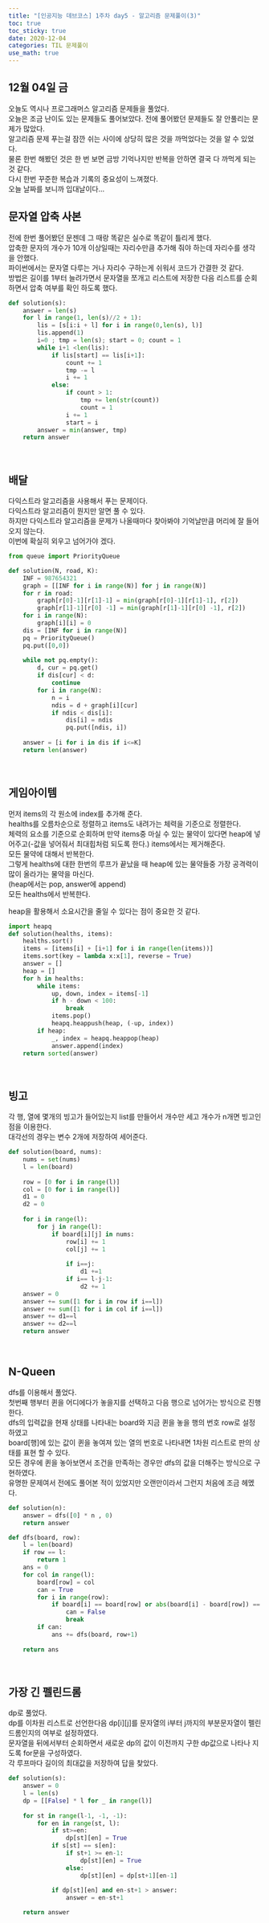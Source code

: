 ```yaml
---
title: "[인공지능 데브코스] 1주차 day5 - 알고리즘 문제풀이(3)"
toc: true
toc_sticky: true
date: 2020-12-04
categories: TIL 문제풀이
use_math: true
---
```


## 12월 04일 금  

오늘도 역시나 프로그래머스 알고리즘 문제들을 풀었다.  
오늘은 조금 난이도 있는 문제들도 풀어보았다. 전에 풀어봤던 문제들도 잘 안풀리는 문제가 많았다.  
알고리즘 문제 푸는걸 잠깐 쉬는 사이에 상당히 많은 것을 까먹었다는 것을 알 수 있었다.  
물론 한번 해봤던 것은 한 번 보면 금방 기억나지만 반복을 안하면 결국 다 까먹게 되는것 같다.  
다시 한번 꾸준한 복습과 기록의 중요성이 느껴졌다.  
오늘 날짜를 보니까 입대날이다...

## 문자열 압축 사본

전에 한번 풀어봤던 문젠데 그 때랑 똑같은 실수로 똑같이 틀리게 했다.  
압축한 문자의 개수가 10개 이상일때는 자리수만큼 추가해 줘야 하는데 자리수를 생각을 안했다.  
파이썬에서는 문자열 다루는 거나 자리수 구하는게 쉬워서 코드가 간결한 것 같다.  
방법은 길이를 1부터 늘려가면서 문자열을 쪼개고 리스트에 저장한 다음 리스트를 순회하면서 압축 여부를 확인 하도록 했다.  

```python
def solution(s):
    answer = len(s)
    for l in range(1, len(s)//2 + 1):
        lis = [s[i:i + l] for i in range(0,len(s), l)]
        lis.append(1)
        i=0 ; tmp = len(s); start = 0; count = 1
        while i+1 <len(lis):
            if lis[start] == lis[i+1]:
                count += 1
                tmp -= l
                i += 1
            else:
                if count > 1:
                    tmp += len(str(count))
                    count = 1
                i += 1
                start = i
        answer = min(answer, tmp)
    return answer
```
<p>&nbsp;</p>  


## 배달

다익스트라 알고리즘을 사용해서 푸는 문제이다.  
다익스트라 알고리즘이 뭔지만 알면 풀 수 있다.  
하지만 다익스트라 알고리즘을 문제가 나올때마다 찾아봐야 기억날만큼 머리에 잘 들어오지 않는다.  
이번에 확실히 외우고 넘어가야 겠다.  

```python
from queue import PriorityQueue

def solution(N, road, K):
    INF = 987654321
    graph = [[INF for i in range(N)] for j in range(N)]
    for r in road:
        graph[r[0]-1][r[1]-1] = min(graph[r[0]-1][r[1]-1], r[2])
        graph[r[1]-1][r[0] -1] = min(graph[r[1]-1][r[0] -1], r[2])
    for i in range(N):
        graph[i][i] = 0
    dis = [INF for i in range(N)]
    pq = PriorityQueue()
    pq.put([0,0])
    
    while not pq.empty():
        d, cur = pq.get()
        if dis[cur] < d:
            continue
        for i in range(N):
            n = i
            ndis = d + graph[i][cur]
            if ndis < dis[i]:
                dis[i] = ndis
                pq.put([ndis, i])
            
    answer = [i for i in dis if i<=K]
    return len(answer)
```
<p>&nbsp;</p>  


## 게임아이템

먼저 items의 각 원소에 index를 추가해 준다.  
healths를 오름차순으로 정렬하고 items도 내려가는 체력을 기준으로 정렬한다.  
체력의 요소를 기준으로 순회하며 
만약 items중 마실 수 있는 물약이 있다면 heap에 넣어주고(-값을 넣어줘서 최대힙처럼 되도록 한다.) items에서는 제거해준다.  
모든 물약에 대해서 반복한다.  
그렇게 healths에 대한 한번의 루프가 끝났을 때 heap에 있는 물약들중 가장 공격력이 많이 올라가는 물약을 마신다.  
(heap에서는 pop, answer에 append)  
모든 healths에서 반복한다.  

heap을 활용해서 소요시간을 줄일 수 있다는 점이 중요한 것 같다.  

```python
import heapq
def solution(healths, items):
    healths.sort()
    items = [items[i] + [i+1] for i in range(len(items))]
    items.sort(key = lambda x:x[1], reverse = True)
    answer = []
    heap = []
    for h in healths:
        while items:
            up, down, index = items[-1]
            if h - down < 100:
                break
            items.pop()
            heapq.heappush(heap, (-up, index))
        if heap:
            _, index = heapq.heappop(heap)
            answer.append(index)
    return sorted(answer)
```
<p>&nbsp;</p>  


## 빙고

각 행, 열에 몇개의 빙고가 들어있는지 list를 만들어서 개수만 세고 개수가 n개면 빙고인 점을 이용한다.  
대각선의 경우는 변수 2개에 저장하여 세어준다.  
```python
def solution(board, nums):
    nums = set(nums)
    l = len(board)
    
    row = [0 for i in range(l)]
    col = [0 for i in range(l)]
    d1 = 0
    d2 = 0
    
    for i in range(l):
        for j in range(l):
            if board[i][j] in nums:
                row[i] += 1
                col[j] += 1
                
                if i==j:
                    d1 +=1
                if i== l-j-1:
                    d2 += 1
    answer = 0
    answer += sum([1 for i in row if i==l])
    answer += sum([1 for i in col if i==l])
    answer += d1==l
    answer += d2==l
    return answer
```
<p>&nbsp;</p>  


## N-Queen
dfs를 이용해서 풀었다.  
첫번째 행부터 퀸을 어디에다가 놓을지를 선택하고 다음 행으로 넘어가는 방식으로 진행한다.  
dfs의 입력값을 현재 상태를 나타내는 board와 지금 퀸을 놓을 행의 번호 row로 설정하였고  
board[행]에 있는 값이 퀸을 놓여져 있는 열의 번호로 나타내면 1차원 리스트로 판의 상태를 표현 할 수 있다.  
모든 경우에 퀸을 놓아보면서 조건을 만족하는 경우만 dfs의 값을 더해주는 방식으로 구현하였다.  
유명한 문제여서 전에도 풀어본 적이 있었지만 오랜만이라서 그런지 처음에 조금 헤멨다. 

```python
def solution(n):
    answer = dfs([0] * n , 0)
    return answer

def dfs(board, row):
    l = len(board)
    if row == l:
        return 1
    ans = 0
    for col in range(l):
        board[row] = col
        can = True
        for i in range(row):
            if board[i] == board[row] or abs(board[i] - board[row]) == row - i:
                can = False
                break
        if can:
            ans += dfs(board, row+1)
            
    return ans
```
<p>&nbsp;</p>  

## 가장 긴 펠린드롬

dp로 풀었다.  
dp를 이차원 리스트로 선언한다음 dp[i][j]를 문자열의 i부터 j까지의 부분문자열이 펠린드롬인지의 여부로 설정하였다.  
문자열을 뒤에서부터 순회하면서 새로운 dp의 값이 이전까지 구한 dp값으로 나타나 지도록 for문을 구성하였다.  
각 루프마다 길이의 최대값을 저장하여 답을 찾았다.  

```python
def solution(s):
    answer = 0
    l = len(s)
    dp = [[False] * l for _ in range(l)]
    
    for st in range(l-1, -1, -1):
        for en in range(st, l):
            if st>=en:
                dp[st][en] = True
            if s[st] == s[en]:
                if st+1 >= en-1:
                    dp[st][en] = True
                else:
                    dp[st][en] = dp[st+1][en-1]
            
            if dp[st][en] and en-st+1 > answer:
                answer = en-st+1

    return answer
```
<p>&nbsp;</p>  
